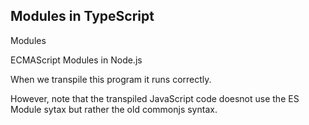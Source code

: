 ## Modules in TypeScript

Modules

ECMAScript Modules in Node.js

When we transpile this program it runs correctly.

However, note that the transpiled JavaScript code doesnot use the ES Module sytax but rather the old commonjs syntax.